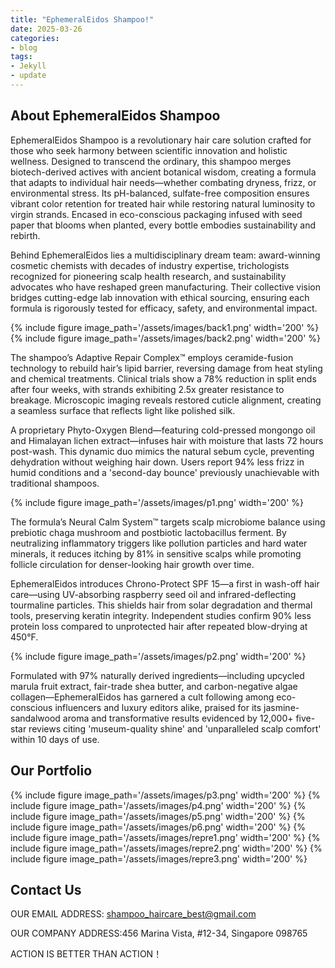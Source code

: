 ```yaml
---
title: "EphemeralEidos Shampoo!"
date: 2025-03-26
categories:
- blog
tags:
- Jekyll
- update
---
```


## About EphemeralEidos Shampoo

EphemeralEidos Shampoo is a revolutionary hair care solution crafted for those who seek harmony between scientific innovation and holistic wellness. Designed to transcend the ordinary, this shampoo merges biotech-derived actives with ancient botanical wisdom, creating a formula that adapts to individual hair needs—whether combating dryness, frizz, or environmental stress. Its pH-balanced, sulfate-free composition ensures vibrant color retention for treated hair while restoring natural luminosity to virgin strands. Encased in eco-conscious packaging infused with seed paper that blooms when planted, every bottle embodies sustainability and rebirth.

Behind EphemeralEidos lies a multidisciplinary dream team: award-winning cosmetic chemists with decades of industry expertise, trichologists recognized for pioneering scalp health research, and sustainability advocates who have reshaped green manufacturing. Their collective vision bridges cutting-edge lab innovation with ethical sourcing, ensuring each formula is rigorously tested for efficacy, safety, and environmental impact.

{% include figure image_path='/assets/images/back1.png' width='200' %}
{% include figure image_path='/assets/images/back2.png' width='200' %}

The shampoo’s Adaptive Repair Complex™ employs ceramide-fusion technology to rebuild hair’s lipid barrier, reversing damage from heat styling and chemical treatments. Clinical trials show a 78% reduction in split ends after four weeks, with strands exhibiting 2.5x greater resistance to breakage. Microscopic imaging reveals restored cuticle alignment, creating a seamless surface that reflects light like polished silk.

A proprietary Phyto-Oxygen Blend—featuring cold-pressed mongongo oil and Himalayan lichen extract—infuses hair with moisture that lasts 72 hours post-wash. This dynamic duo mimics the natural sebum cycle, preventing dehydration without weighing hair down. Users report 94% less frizz in humid conditions and a 'second-day bounce' previously unachievable with traditional shampoos.

{% include figure image_path='/assets/images/p1.png' width='200' %}

The formula’s Neural Calm System™ targets scalp microbiome balance using prebiotic chaga mushroom and postbiotic lactobacillus ferment. By neutralizing inflammatory triggers like pollution particles and hard water minerals, it reduces itching by 81% in sensitive scalps while promoting follicle circulation for denser-looking hair growth over time.

EphemeralEidos introduces Chrono-Protect SPF 15—a first in wash-off hair care—using UV-absorbing raspberry seed oil and infrared-deflecting tourmaline particles. This shields hair from solar degradation and thermal tools, preserving keratin integrity. Independent studies confirm 90% less protein loss compared to unprotected hair after repeated blow-drying at 450°F.

{% include figure image_path='/assets/images/p2.png' width='200' %}

Formulated with 97% naturally derived ingredients—including upcycled marula fruit extract, fair-trade shea butter, and carbon-negative algae collagen—EphemeralEidos has garnered a cult following among eco-conscious influencers and luxury editors alike, praised for its jasmine-sandalwood aroma and transformative results evidenced by 12,000+ five-star reviews citing 'museum-quality shine' and 'unparalleled scalp comfort' within 10 days of use.

## Our Portfolio

{% include figure image_path='/assets/images/p3.png' width='200' %}
{% include figure image_path='/assets/images/p4.png' width='200' %}
{% include figure image_path='/assets/images/p5.png' width='200' %}
{% include figure image_path='/assets/images/p6.png' width='200' %}
{% include figure image_path='/assets/images/repre1.png' width='200' %}
{% include figure image_path='/assets/images/repre2.png' width='200' %}
{% include figure image_path='/assets/images/repre3.png' width='200' %}

## Contact Us

OUR EMAIL ADDRESS: shampoo_haircare_best@gmail.com

OUR COMPANY ADDRESS:456 Marina Vista, #12-34, Singapore 098765

ACTION IS BETTER THAN ACTION！

